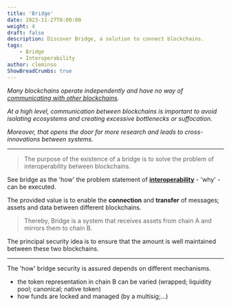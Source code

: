 ```yaml
---
title: 'Bridge'
date: 2023-11-27T0:00:00
weight: 4
draft: false
description: Discover Bridge, a solution to connect blockchains.
tags:
    - Bridge
    - Interoperability
author: cleminso
ShowBreadCrumbs: true
---
```


*Many blockchains operate independently and have no way of [communicating with other blockchains](https://cleminso.xyz/definitions/blockchain-layers/).* 

*At a high level, communication between blockchains is important to avoid isolating ecosystems and creating excessive bottlenecks or suffocation.*

*Moreover, that opens the door for more research and leads to cross-innovations between systems.*

---

> The purpose of the existence of a bridge is to solve the problem of interoperability between blockchains. 

See bridge as the 'how' the problem statement of [**interoperability**](https://cleminso.xyz/definitions/interoperability/) - 'why' - can be executed.

The provided value is to enable the **connection** and **transfer** of messages; assets and data between different blockchains.  

> Thereby, Bridge is a system that receives assets from chain A and mirrors them to chain B. 

The principal security idea is to ensure that the amount is well maintained between these two blockchains.

---

The 'how' bridge security is assured depends on different mechanisms.
- the token representation in chain B can be varied (wrapped; liquidity pool; canonical; native token)
- how funds are locked and managed (by a multisig;…)
